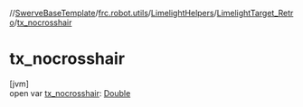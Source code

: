 //[SwerveBaseTemplate](../../../../index.md)/[frc.robot.utils](../../index.md)/[LimelightHelpers](../index.md)/[LimelightTarget_Retro](index.md)/[tx_nocrosshair](tx_nocrosshair.md)

# tx_nocrosshair

[jvm]\
open var [tx_nocrosshair](tx_nocrosshair.md): [Double](https://kotlinlang.org/api/latest/jvm/stdlib/kotlin/-double/index.html)
